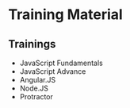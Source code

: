 # Training Material

## Trainings

- JavaScript Fundamentals
- JavaScript Advance
- Angular.JS
- Node.JS
- Protractor
